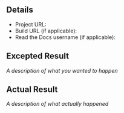 ## Details

* Project URL: 
* Build URL (if applicable):
* Read the Docs username (if applicable): 

## Excepted Result

*A description of what you wanted to happen*

## Actual Result

*A description of what actually happened*
